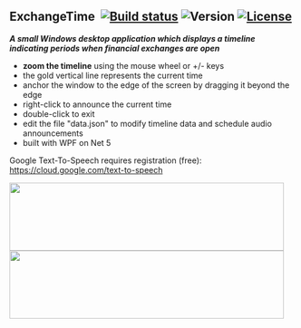 ## ExchangeTime&nbsp;&nbsp;[![Build status](https://ci.appveyor.com/api/projects/status/g1e21bjel4ikkq15?svg=true)](https://ci.appveyor.com/project/dshe/exchangetime) ![Version](https://img.shields.io/badge/version-2.2.0-orange) [![License](https://img.shields.io/badge/license-Apache%202.0-7755BB.svg)](https://opensource.org/licenses/Apache-2.0)

***A small Windows desktop application which displays a timeline indicating periods when financial exchanges are open***
- **zoom the timeline** using the mouse wheel or +/- keys
- the gold vertical line represents the current time
- anchor the window to the edge of the screen by dragging it beyond the edge
- right-click to announce the current time
- double-click to exit
- edit the file "data.json" to modify timeline data and schedule audio announcements
- built with WPF on Net 5

Google Text-To-Speech requires registration (free):
https://cloud.google.com/text-to-speech

<img src="/Screencap2.png" width="484" height="120">
<img src="/Screencap1.png" width="484" height="120">
